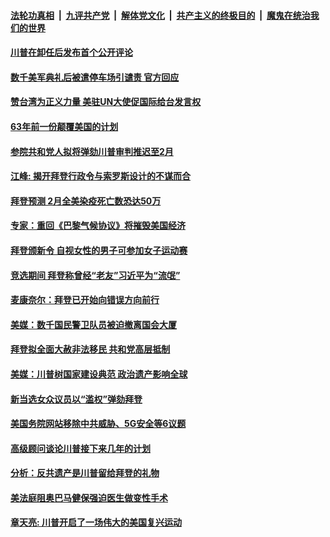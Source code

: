 

####  [法轮功真相](../../../../basic/blob/master/README.md?t=01230831) &nbsp;|&nbsp; [九评共产党](../../../../9ping.md/blob/master/README.md?t=01230831) &nbsp;|&nbsp; [解体党文化](../../../../jtdwh.md/blob/master/README.md?t=01230831)  &nbsp;|&nbsp; [共产主义的终极目的](../../../../gczydzjmd.md/blob/master/README.md?t=01230831) &nbsp;|&nbsp; [魔鬼在统治我们的世界](../../../../mgztzwmdsj.md/blob/master/README.md?t=01230831) 

#### [川普在卸任后发布首个公开评论](../pages/soh6/466763.md?t=01230831) 
#### [数千美军典礼后被遣停车场引谴责 官方回应](../pages/soh6/466742.md?t=01230831) 
#### [赞台湾为正义力量 美驻UN大使促国际给台发言权](../pages/soh6/466709.md?t=01230831) 
#### [63年前一份颠覆美国的计划](../pages/soh6/466712.md?t=01230831) 
#### [参院共和党人拟将弹劾川普审判推迟至2月](../pages/soh6/466724.md?t=01230831) 
#### [江峰: 揭开拜登行政令与索罗斯设计的不谋而合](../pages/soh6/466721.md?t=01230831) 
#### [拜登预测 2月全美染疫死亡数恐达50万](../pages/soh6/466682.md?t=01230831) 
#### [专家：重回《巴黎气候协议》将摧毁美国经济](../pages/soh6/466685.md?t=01230831) 
#### [拜登颁新令 自视女性的男子可参加女子运动赛](../pages/soh6/466688.md?t=01230831) 
#### [竞选期间 拜登称曾经“老友”习近平为“流氓”](../pages/soh6/466640.md?t=01230831) 
#### [麦康奈尔：拜登已开始向错误方向前行](../pages/soh6/466646.md?t=01230831) 
#### [美媒：数千国民警卫队员被迫撤离国会大厦](../pages/soh6/466634.md?t=01230831) 
#### [拜登拟全面大赦非法移民 共和党高层抵制](../pages/soh6/466580.md?t=01230831) 
#### [美媒：川普树国家建设典范 政治遗产影响全球](../pages/soh6/466622.md?t=01230831) 
#### [新当选女众议员以“滥权”弹劾拜登](../pages/soh6/466400.md?t=01230831) 
#### [美国务院网站移除中共威胁、5G安全等6议题](../pages/soh6/466460.md?t=01230831) 
#### [高级顾问谈论川普接下来几年的计划](../pages/soh6/466454.md?t=01230831) 
#### [分析：反共遗产是川普留给拜登的礼物  ](../pages/soh6/466010.md?t=01230831) 
#### [美法庭阻奥巴马健保强迫医生做变性手术  ](../pages/soh6/466316.md?t=01230831) 
#### [章天亮: 川普开启了一场伟大的美国复兴运动](../pages/soh6/466340.md?t=01230831) 
